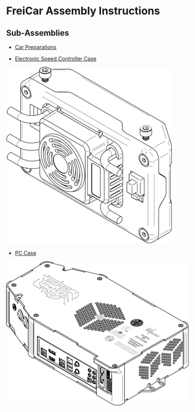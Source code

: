 # FreiCar Assembly Instructions


## Sub-Assemblies
* [Car Preparations](car_prep.md)


* [Electronic Speed Controller Case](esc_case.md)

[![asm](img/asm/esc_case/asm.svg)](esc_case.md)


* [PC Case](pc_case.md)

[![asm](img/asm/pc_case/asm.svg)](pc_case.md)